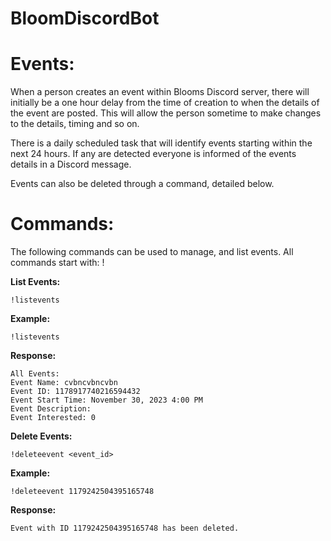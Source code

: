 # BloomDiscordBot

# Events:

When a person creates an event within Blooms Discord server, there will initially be a one hour delay from the time of creation to when the details of the event are posted. This will allow the person sometime to make changes to the details, timing and so on.

There is a daily scheduled task that will identify events starting within the next 24 hours. If any are detected everyone is informed of the events details in a Discord message.

Events can also be deleted through a command, detailed below.

# Commands:

The following commands can be used to manage, and list events.
All commands start with: !

**List Events:**

```
!listevents
```

**Example:**

```
!listevents
```

**Response:**

```
All Events:
Event Name: cvbncvbncvbn
Event ID: 1178917740216594432
Event Start Time: November 30, 2023 4:00 PM
Event Description: 
Event Interested: 0
```

**Delete Events:**

```
!deleteevent <event_id>
```

**Example:**

```
!deleteevent 1179242504395165748
```

**Response:**

```
Event with ID 1179242504395165748 has been deleted.
```



